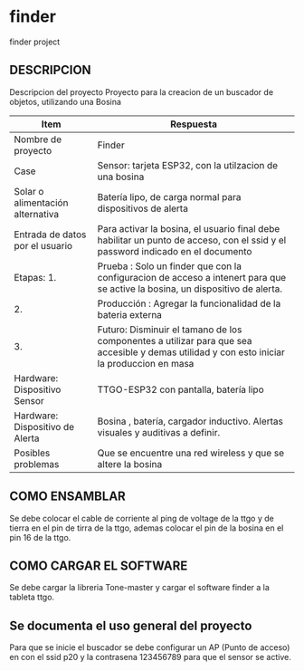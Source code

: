 # finder
finder project

## DESCRIPCION

Descripcion del proyecto
 Proyecto para la creacion de un buscador de objetos, utilizando una Bosina


|Item|Respuesta|
|----|-------|
|Nombre de proyecto|Finder|
|Case|Sensor: tarjeta ESP32, con la utilzacion de una bosina |
|Solar o alimentación alternativa|Batería lipo, de carga normal para dispositivos de alerta|
|Entrada de datos por el usuario|Para activar la bosina, el usuario final debe habilitar un punto de acceso, con el ssid y el password indicado en el documento|
|Etapas: 1.|Prueba : Solo un finder que con la configuracion de acceso a intenert para que se active la bosina, un dispositivo de alerta. |
|2.|Producción : Agregar la funcionalidad de la bateria externa|
|3.|Futuro: Disminuir el tamano de los componentes a utilizar para que sea accesible y demas utilidad y con esto iniciar la produccion en masa
|Hardware: Dispositivo Sensor|TTGO-ESP32 con pantalla, batería lipo|
|Hardware: Dispositivo de Alerta|Bosina , batería, cargador inductivo. Alertas visuales y auditivas a definir.|
|Posibles problemas|Que se encuentre una red wireless y que se altere la bosina|


## COMO ENSAMBLAR

Se debe colocar el cable de corriente al ping de voltage de la ttgo y de tierra en el pin de tirra de la ttgo, ademas colocar el pin de la bosina en el pin 16 de la ttgo.


## COMO CARGAR EL SOFTWARE 

Se debe cargar la libreria  Tone-master y cargar el software finder a la tableta ttgo. 


##  Se documenta el uso general del proyecto

Para que se inicie el buscador se debe configurar un AP (Punto de acceso) en con el ssid p20 y la contrasena 123456789 para que el sensor se active. 


